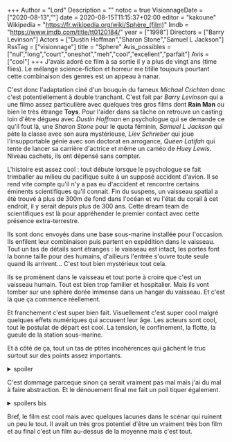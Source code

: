 +++
Author = "Lord"
Description = ""
notoc = true
VisionnageDate = ["2020-08-13",""]
date = 2020-08-15T11:15:37+02:00
editor = "kakoune"
Wikipedia = "https://fr.wikipedia.org/wiki/Sphère_(film)"
Imdb = "https://www.imdb.com/title/tt0120184/"
year = ["1998"]
Directors = ["Barry Levinson"]
Actors = ["Dustin Hoffman","Sharon Stone","Samuel L Jackson"]
RssTag = ["visionnage"]
title = "Sphere"
Avis_possibles = ["nul","long","court","oneshot","meh","cool","excellent","parfait"]
Avis = ["cool"] 
+++
J'avais adoré ce film à sa sortie il y a plus de vingt ans (time flies).
Le mélange science-fiction et horreur me titille toujours pourtant cette combinaison des genres est un appeau à nanar.

C'est donc l'adaptation ciné d'un bouquin du fameux *Michael Crichton* donc c'est potentiellement à double tranchant.
C'est fait par *Barry Levinson* qui a une filmo assez particulière avec quelques très gros films dont **Rain Man** ou bien le très étrange **Toys**.
Pour l'aider dans sa tâche on retrouve un casting loin d'être dégueu avec *Dustin Hoffman* en psychologue qui se demande ce qu'il fout là, une *Sharon Stone* pour le quota féminin, *Samuel L Jackson* qui pète la classe avec son aura mystérieuse, *Liev Schrieber* qui joue l'insupportable génie avec son doctorat en arrogance, *Queen Latifah* qui tente de lancer sa carrière d'actrice et même un caméo de *Huey Lewis*.
Niveau cachets, ils ont dépensé sans compter.

L'histoire est assez cool : tout débute lorsque le psychologue se fait trimballer au milieu du pacifique suite à un supposé accident d'avion.
Il se rend vite compte qu'il n'y a pas eu d'accident et rencontre certains éminents scientifiques qu'il connait.
Fin du suspens, un vaisseau spatial a été trouvé à plus de 300m de fond dans l'océan et vu l'état du corail à cet endroit, il y serait depuis plus de 300 ans.
Cette dream team de scientifiques est là pour appréhender le premier contact avec cette présence extra-terrestre.

Ils sont donc envoyés dans une base sous-marine installée pour l'occasion.
Ils enfilent leur combinaison puis partent en expédition dans le vaisseau.
Tout un tas de détails sont étranges : le vaisseau est intact, les portes font la bonne taille pour des humains, d'ailleurs l'entrée s'ouvre toute seule quand ils arrivent…
C'est tout bien mystérieux tout cela.

Ils se promènent dans le vaisseau et tout porte à croire que c'est un vaisseau humain.
Tout est bien trop familier et hospitalier.
Mais ils vont tomber sur une sphère dorée immense dans un hangar du vaisseau.
Et c'est là que ça commence réellement.

Et franchement c'est super bien fait.
Visuellement c'est super cool malgré quelques effets numériques qui accusent leur âge.
Les acteurs sont cool, tout le postulat de départ est cool.
La tension, le confinement, la flotte, la gueule de la station sous-marine.

Et à côté de ça, tout un tas de ptites incohérences qui gâchent le truc surtout sur des points assez importants.

<details><summary>spoiler</summary>
franchement, le "Jerry" qui s'avère être "Harry" c'est juste pas possible, tout le reste de ce qu'il a raconté devrait être bourré de faute.
C'est ce détail qui m'achève et me sort du truc.</details>

C'est dommage parceque sinon ça serait vraiment pas mal mais j'ai du mal à faire abstraction.
Et le dénouement final me fait un poil tiquer également.
<details><summary>spoilers bis</summary>
Qu'ils prennent la décision d'oublier ok.
Mais il n'explicite pas qu'ils ont fait le choix de replacer la sphère dans l'espace (ce qui crée la boucle, vu que dans le futur la sphère sera trouvée puis ramenée toussa toussa).

Là on voit juste la sphère qui d'un coup, toute seule part dans l'espace…</details>

Bref, le film est cool mais avec quelques lacunes dans le scénar qui ruinent un peu le tout.
Il avait un très gros potentiel d'être un vraiment très bon film et au final c'est un film au-dessus de la moyenne mais c'est tout.
